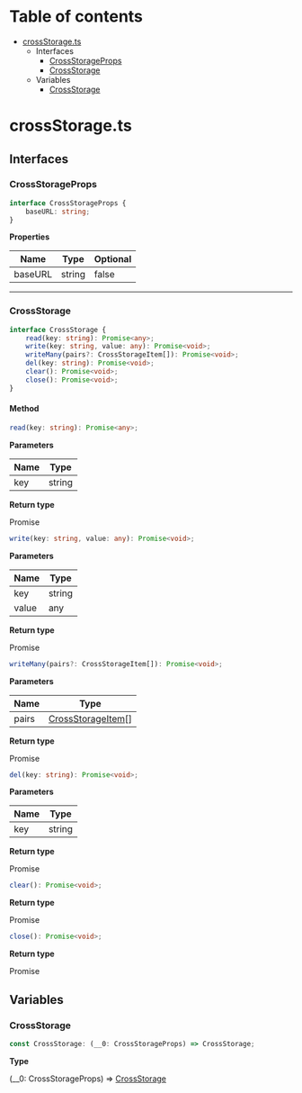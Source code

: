 # Table of contents

* [crossStorage.ts][SourceFile-0]
    * Interfaces
        * [CrossStorageProps][InterfaceDeclaration-0]
        * [CrossStorage][InterfaceDeclaration-1]
    * Variables
        * [CrossStorage][VariableDeclaration-0]

# crossStorage.ts

## Interfaces

### CrossStorageProps

```typescript
interface CrossStorageProps {
    baseURL: string;
}
```

**Properties**

| Name    | Type   | Optional |
| ------- | ------ | -------- |
| baseURL | string | false    |

----------

### CrossStorage

```typescript
interface CrossStorage {
    read(key: string): Promise<any>;
    write(key: string, value: any): Promise<void>;
    writeMany(pairs?: CrossStorageItem[]): Promise<void>;
    del(key: string): Promise<void>;
    clear(): Promise<void>;
    close(): Promise<void>;
}
```
#### Method

```typescript
read(key: string): Promise<any>;
```

**Parameters**

| Name | Type   |
| ---- | ------ |
| key  | string |

**Return type**

Promise<any>

```typescript
write(key: string, value: any): Promise<void>;
```

**Parameters**

| Name  | Type   |
| ----- | ------ |
| key   | string |
| value | any    |

**Return type**

Promise<void>

```typescript
writeMany(pairs?: CrossStorageItem[]): Promise<void>;
```

**Parameters**

| Name  | Type                                         |
| ----- | -------------------------------------------- |
| pairs | [CrossStorageItem][InterfaceDeclaration-2][] |

**Return type**

Promise<void>

```typescript
del(key: string): Promise<void>;
```

**Parameters**

| Name | Type   |
| ---- | ------ |
| key  | string |

**Return type**

Promise<void>

```typescript
clear(): Promise<void>;
```

**Return type**

Promise<void>

```typescript
close(): Promise<void>;
```

**Return type**

Promise<void>


## Variables

### CrossStorage

```typescript
const CrossStorage: (__0: CrossStorageProps) => CrossStorage;
```

**Type**

(__0: CrossStorageProps) => [CrossStorage][InterfaceDeclaration-1]

[SourceFile-0]: crossStorage.md#crossstoragets
[InterfaceDeclaration-0]: crossStorage.md#crossstorageprops
[InterfaceDeclaration-1]: crossStorage.md#crossstorage
[InterfaceDeclaration-2]: crossStorage.md#crossstoragets
[VariableDeclaration-0]: crossStorage.md#crossstorage
[InterfaceDeclaration-1]: crossStorage.md#crossstorage